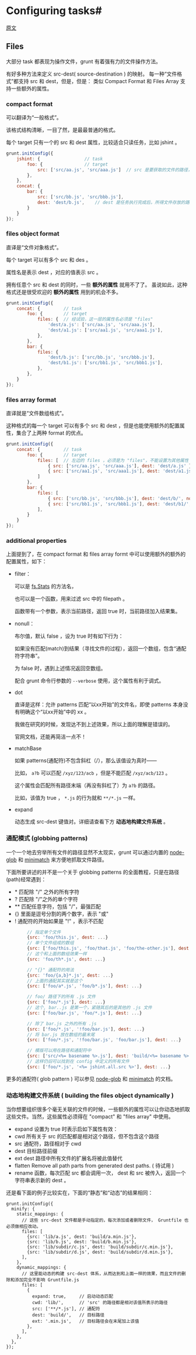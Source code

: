 # Configuring tasks#

[原文](http://gruntjs.com/configuring-tasks)


## Files   
大部分 task 都表现为操作文件，grunt 有着强有力的文件操作方法。
    
有好多种方法来定义 src-dest( source-destination ) 的映射。
每一种“文件格式”都支持 src 和 dest，但是，但是：
类似 Compact Format 和 Files Array 支持一些额外的属性。

### compact format

可以翻译为“一般格式”。

该格式结构清晰，一目了然，是最最普通的格式。

每个 target 只有一个的 src 和 dest 属性，比较适合只读任务，比如 jshint 。

```js
grunt.initConfig({
    jshint: {                 // task
        foo: {                // target
            src: ['src/aa.js', 'src/aaa.js']  // src 是要获取的文件的路径，数组
        },
    },
    concat: {
        bar: {
            src: ['src/bb.js', 'src/bbb.js'],
            dest: 'dest/b.js',    // dest 是任务执行完成后，所得文件存放的路径
        }
    }
});
```

### files object format

直译是“文件对象格式”。

每个 target 可以有多个 src 和 des 。

属性名是表示 dest ，对应的值表示 src 。

拥有任意个 src 和 dest 的同时，一些 **额外的属性** 就用不了了。
虽说如此，这种格式还是很受欢迎的 **额外的属性** 用到的机会不多。

```js
grunt.initConfig({
    concat: {         // task
        foo: {        // target 
            files: {  // 经试验，这一层的属性名必须是 "files"
                'dest/a.js': ['src/aa.js', 'src/aaa.js'],
                'dest/a1.js': ['src/aa1.js', 'src/aaa1.js'],
            },
        },
        bar: {
            files: {
                'dest/b.js': ['src/bb.js', 'src/bbb.js'],
                'dest/b1.js': ['src/bb1.js', 'src/bbb1.js'],
            },
        },
    }
});
```

### files array format

直译就是“文件数组格式”。

这种格式的每一个 target 可以有多个 src 和 dest ，但是也能使用额外的配置属性，集合了上两种 format 的优点。

```js
grunt.initConfig({
    concat: {         // task
        foo: {        // target
            files: [  // 左边的 files ，必须是为 "files"，不能设置为其他属性
                { src: ['src/aa.js', 'src/aaa.js'], dest: 'dest/a.js' },
                { src: ['src/aa1.js', 'src/aaa1.js'], dest: 'dest/a1.js' },
            ]
        },
        bar: {
            files: [
                { src: ['src/bb.js', 'src/bbb.js'], dest: 'dest/b/', nonull: true },      // 这里用到了 nonull
                { src: ['src/bb1.js', 'src/bbb1.js'], dest: 'dest/b1/', filter: 'isFile' },//filter
            ],
        }
    }
});
```

### additional properties
上面提到了，在 compact format 和 files array formt 中可以使用额外的额外的配置属性，如下：

+ filter：

    可以是 [fs.Stats](http://nodejs.org/docs/latest/api/fs.html#fs_class_fs_stats) 的方法名，
    
    也可以是一个函数，用来过滤 src 中的 filepath 。
    
    函数带有一个参数，表示当前路径，返回 true 时，当前路径加入结果集。

+ nonull：

    布尔值，默认 false ，设为 true 时有如下行为：

    如果没有匹配(match)到结果（寻找文件的过程），返回一个数组，包含“通配符字符串”。

    为 false 时，遇到上述情况返回空数组。

    配合 grunt 命令行参数的 `--verbose` 使用，这个属性有利于调式。

+ dot
    
    直译是这样：允许 patterns 匹配“以xx开始”的文件名，即使 patterns 本身没有明确这个“以xx开始”中的 xx 。

    我做在研究的时候，发现达不到上述效果，所以上面的理解是错误的。

    官网文档，还能再简洁一点不！


+ matchBase
    
    如果 patterns(通配符)不包含斜杠（/），那么该值设为真时——

    比如， `a?b` 可以匹配 `/xyz/123/acb` ，但是不能匹配 `/xyz/acb/123` 。

    这个属性会匹配所有路径末端（再没有斜杠了）为 `a?b` 的路径。

    比如，该值为 true ， `*.js` 的行为就和 `**/*.js` 一样。


+ expand

    动态生成 src-dest 键值对。详细请查看下方 **动态地构建文件系统** 。

### 通配模式 (globbing patterns)

一个一个地去穷举所有文件的路径显然不太现实，grunt 可以通过内置的 [node-glob](https://github.com/isaacs/node-glob) 和 [minimatch](https://github.com/isaacs/minimatch) 来方便地抓取文件路径。

下面所要讲述的并不是一个关于 globbing patterns 的全面教程，只是在路径(path)经常遇到：
+ \*  匹配除 "/" 之外的所有字符
+ ?   匹配除 "/"之外的单个字符
+ **  匹配任意字符，包括 "/"，最强匹配
+ {}  里面是逗号分割的两个数字，表示 "或"
+ !   通配符的开始如果是 "!" ，表示不匹配

```js
        // 指定单个文件
        {src: 'foo/this.js', dest: ...}
        // 单个文件组成的数组
        {src: ['foo/this.js', 'foo/that.js', 'foo/the-other.js'], dest: ...}
        // 这个和上面的数组效果一样
        {src: 'foo/th*.js', dest: ...}

        // "{}" 通配符的用法
        {src: 'foo/{a,b}*.js', dest: ...}
        // 上面的通配其实就是这个
        {src: ['foo/a*.js', 'foo/b*.js'], dest: ...}

        // foo/ 路径下的所有 .js 文件
        {src: ['foo/*.js'], dest: ...}
        // 这个, bar..js 是第一个，紧随其后的是其他的 .js 文件
        {src: ['foo/bar.js', 'foo/*.js'], dest: ...}

        // 除了 bar.js 之外的所有 .js 
        {src: ['foo/*.js', '!foo/bar.js'], dest: ...}
        // 将 bar.js 放在数组的最末尾
        {src: ['foo/*.js', '!foo/bar.js', 'foo/bar.js'], dest: ...}

        // 模版可以用在路径和通配符中
        {src: ['src/<%= basename %>.js'], dest: 'build/<%= basename %>.min.js'}
        // 这样仍旧可以找到在 config 中定义的所有文件
        {src: ['foo/*.js', '<%= jshint.all.src %>'], dest: ...}
```

更多的通配符( glob pattern ) 可以参见 [node-glob](https://github.com/isaacs/node-glob) 和 [minimatch](https://github.com/isaacs/minimatch) 的文档。

### 动态地构建文件系统 ( building the files object dynamically )

当你想要组织很多个毫无关联的文件的时候，一些额外的属性可以让你动态地抓取这些文件。当然，这些属性必须得在 "compact" 和 "files array" 中使用。
+ expand 设置为 true 时表示启如下属性有效：
+ cwd 所有关于 src 的匹配都是相对这个路径，但不包含这个路径
+ src 通配符，路径相对于 cwd
+ dest 目标路径前缀
+ ext dest 路径中所有文件的扩展名将被此值替代
+ flatten Remove all path parts from generated dest paths. ( 待试用 )
+ rename 函数，每次匹配 src 都会调用一次， dest 和 src 被传入，返回一个字符串表示新的 dest 。

还是看下面的例子比较实在，下面的“静态”和“动态”的结果相同：

    grunt.initConfig({
      minify: {
        static_mappings: {
          // 这些 src-dest 文件都是手动指定的，每次添加或者删除文件， Gruntfile 也必须做相应改动。
          files: [
            {src: 'lib/a.js', dest: 'build/a.min.js'},
            {src: 'lib/b.js', dest: 'build/b.min.js'},
            {src: 'lib/subdir/c.js', dest: 'build/subdir/c.min.js'},
            {src: 'lib/subdir/d.js', dest: 'build/subdir/d.min.js'},
          ],
        },
        dynamic_mappings: {
          // 这里能动态的构建 src-dest 体系，从而达到和上面一样的效果，而且文件的删除和添加完全不影响 Gruntfile.js
          files: [
            {
              expand: true,     // 启动动态匹配
              cwd: 'lib/',      // 'src' 的路径都是相对该值所表示的路径
              src: ['**/*.js'], // 通配符
              dest: 'build/',   // 目标路径
              ext: '.min.js',   // 目标路径会在末尾加上该值
            },
          ],
        },
      },
    });